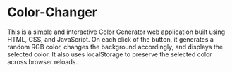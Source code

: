 # Color-Changer
This is a simple and interactive Color Generator web application built using HTML, CSS, and JavaScript. On each click of the button, it generates a random RGB color, changes the background accordingly, and displays the selected color. It also uses localStorage to preserve the selected color across browser reloads.
